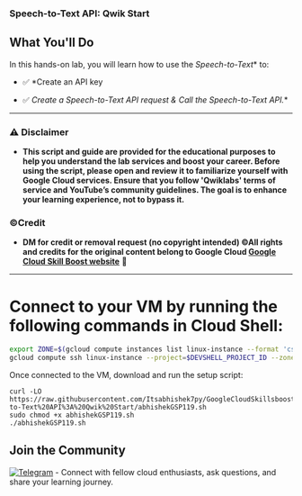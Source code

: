 

### Speech-to-Text API: Qwik Start


## What You'll Do  

In this hands-on lab, you will learn how to use the *Speech-to-Text** to:  

- ✅ *Create an API key
  
- ✅ *Create a Speech-to-Text API request & Call the Speech-to-Text API.**
---


### ⚠️ Disclaimer
- **This script and guide are provided for  the educational purposes to help you understand the lab services and boost your career. Before using the script, please open and review it to familiarize yourself with Google Cloud services. Ensure that you follow 'Qwiklabs' terms of service and YouTube’s community guidelines. The goal is to enhance your learning experience, not to bypass it.**

### ©Credit
- **DM for credit or removal request (no copyright intended) ©All rights and credits for the original content belong to Google Cloud [Google Cloud Skill Boost website](https://www.cloudskillsboost.google/)** 🙏

---


# Connect to your VM by running the following commands in Cloud Shell:

```bash
export ZONE=$(gcloud compute instances list linux-instance --format 'csv[no-heading](zone)')
gcloud compute ssh linux-instance --project=$DEVSHELL_PROJECT_ID --zone=$ZONE --quiet
```

Once connected to the VM, download and run the setup script:
```
curl -LO https://raw.githubusercontent.com/Itsabhishek7py/GoogleCloudSkillsboost/refs/heads/main/Speech-to-Text%20API%3A%20Qwik%20Start/abhishekGSP119.sh
sudo chmod +x abhishekGSP119.sh
./abhishekGSP119.sh
```




## Join the Community

[![Telegram](https://img.shields.io/badge/Join-Telegram_Group-blue?style=for-the-badge&logo=telegram)](https://t.me/+gBcgRTlZLyM4OGI1) - Connect with fellow cloud enthusiasts, ask questions, and share your learning journey.
